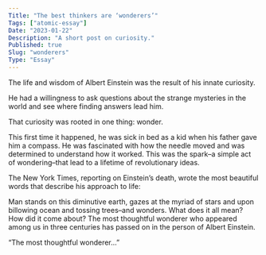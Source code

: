```yaml
---
Title: "The best thinkers are ‘wonderers’"
Tags: ["atomic-essay"]
Date: "2023-01-22"
Description: "A short post on curiosity."
Published: true
Slug: "wonderers"
Type: "Essay"
---
```

The life and wisdom of Albert Einstein was the result of his innate curiosity.

He had a willingness to ask questions about the strange mysteries in the world and see where finding answers lead him.

That curiosity was rooted in one thing: wonder.

This first time it happened, he was sick in bed as a kid when his father gave him a compass. He was fascinated with how the needle moved and was determined to understand how it worked. This was the spark–a simple act of wondering–that lead to a lifetime of revolutionary ideas.

The New York Times, reporting on Einstein’s death, wrote the most beautiful words that describe his approach to life:

Man stands on this diminutive earth, gazes at the myriad of stars and upon billowing ocean and tossing trees–and wonders. What does it all mean? How did it come about? The most thoughtful wonderer who appeared among us in three centuries has passed on in the person of Albert Einstein.

“The most thoughtful wonderer...”